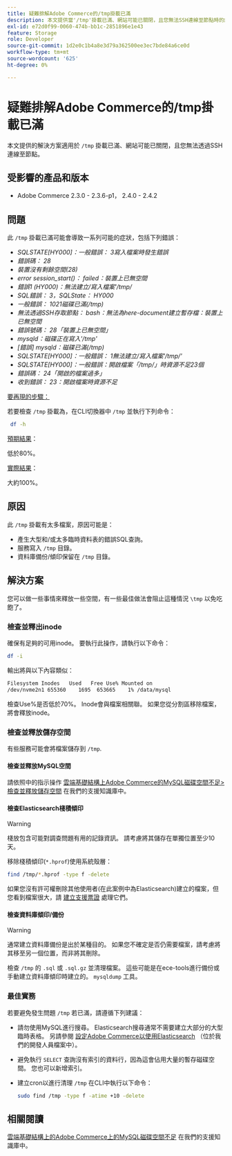 ```yaml
---
title: 疑難排解Adobe Commerce的/tmp掛載已滿
description: 本文提供當'/tmp'掛載已滿、網站可能已關閉，且您無法SSH連線至節點時的解決方案。
exl-id: e72d0f99-0060-474b-bb1c-2851896e1e43
feature: Storage
role: Developer
source-git-commit: 1d2e0c1b4a8e3d79a362500ee3ec7bde84a6ce0d
workflow-type: tm+mt
source-wordcount: '625'
ht-degree: 0%

---
```


# 疑難排解Adobe Commerce的/tmp掛載已滿

本文提供的解決方案適用於 `/tmp` 掛載已滿、網站可能已關閉，且您無法透過SSH連線至節點。

## 受影響的產品和版本

* Adobe Commerce 2.3.0 - 2.3.6-p1， 2.4.0 - 2.4.2

## 問題

此 `/tmp` 掛載已滿可能會導致一系列可能的症狀，包括下列錯誤：

* *SQLSTATE[HY000]：一般錯誤： 3寫入檔案時發生錯誤*
* *錯誤碼： 28*
* *裝置沒有剩餘空間(28)*
* *error session_start()： failed：裝置上已無空間*
* *錯誤1 (HY000)：無法建立/寫入檔案&#39;/tmp/*
* *SQL錯誤： 3，SQLState： HY000*
* *一般錯誤： 1021磁碟已滿(/tmp)*
* *無法透過SSH存取節點：*
  *bash：無法為here-document建立暫存檔：裝置上已無空間*
* *錯誤號碼： 28「裝置上已無空間」*
* *mysqld：磁碟正在寫入&#39;/tmp&#39;*
* *[錯誤] mysqld：磁碟已滿(/tmp)*
* *SQLSTATE[HY000]：一般錯誤： 1無法建立/寫入檔案&#39;/tmp/&#39;*
* *SQLSTATE[HY000]：一般錯誤：開啟檔案「/tmp/」時資源不足23個*
* *錯誤碼： 24「開啟的檔案過多」*
* *收到錯誤： 23：開啟檔案時資源不足*


<u>要再現的步驟：</u>

若要檢查 `/tmp` 掛載為，在CLI切換器中 `/tmp` 並執行下列命令：

```bash
 df -h
```

<u>預期結果</u>：

低於80%。

<u>實際結果</u>：

大約100%。

## 原因

此 `/tmp` 掛載有太多檔案，原因可能是：

* 產生大型和/或太多臨時資料表的錯誤SQL查詢。
* 服務寫入 `/tmp` 目錄。
* 資料庫備份/傾印保留在 `/tmp` 目錄。

## 解決方案

您可以做一些事情來釋放一些空間，有一些最佳做法會阻止這種情況 `\tmp` 以免吃飽了。

### 檢查並釋出inode

確保有足夠的可用inode。 要執行此操作，請執行以下命令：

```bash
df -i
```

輸出將與以下內容類似：

```bash
Filesystem Inodes   Used   Free Use% Mounted on
/dev/nvme2n1 655360    1695  653665    1% /data/mysql
```

檢查Use%是否低於70%。 Inode會與檔案相關聯。 如果您從分割區移除檔案，將會釋放inode。

### 檢查並釋放儲存空間

有些服務可能會將檔案儲存到 `/tmp`.

#### 檢查並釋放MySQL空間

請依照中的指示操作 [雲端基礎結構上Adobe Commerce的MySQL磁碟空間不足>檢查並釋放儲存空間](/help/troubleshooting/database/mysql-disk-space-is-low-on-magento-commerce-cloud.md#check_and_free) 在我們的支援知識庫中。

#### 檢查Elasticsearch棧積傾印

>[!WARNING]
>
>棧放包含可能對調查問題有用的記錄資訊。 請考慮將其儲存在單獨位置至少10天。

移除棧積傾印(`*.hprof`)使用系統殼層：

```bash
find /tmp/*.hprof -type f -delete
```

如果您沒有許可權刪除其他使用者(在此案例中為Elasticsearch)建立的檔案，但您看到檔案很大，請 [建立支援票證](/help/help-center-guide/help-center/magento-help-center-user-guide.md#submit-ticket) 處理它們。

#### 檢查資料庫傾印/備份

>[!WARNING]
>
>通常建立資料庫備份是出於某種目的。 如果您不確定是否仍需要檔案，請考慮將其移至另一個位置，而非將其刪除。

檢查 `/tmp` 的 `.sql` 或 `.sql.gz` 並清理檔案。 這些可能是在ece-tools進行備份或手動建立資料庫傾印時建立的。 `mysqldump` 工具。

### 最佳實務

若要避免發生問題 `/tmp` 若已滿，請遵循下列建議：

* 請勿使用MySQL進行搜尋。 Elasticsearch搜尋通常不需要建立大部分的大型臨時表格。 另請參閱 [設定Adobe Commerce以使用Elasticsearch](https://devdocs.magento.com/guides/v2.2/config-guide/elasticsearch/configure-magento.html) （位於我們的開發人員檔案中）。
* 避免執行 `SELECT` 查詢沒有索引的資料行，因為這會佔用大量的暫存磁碟空間。 您也可以新增索引。
* 建立cron以進行清理 `/tmp` 在CLI中執行以下命令：

  ```bash
  sudo find /tmp -type f -atime +10 -delete
  ```

## 相關閱讀

[雲端基礎結構上的Adobe Commerce上的MySQL磁碟空間不足](/help/troubleshooting/database/mysql-disk-space-is-low-on-magento-commerce-cloud.md) 在我們的支援知識庫中。
